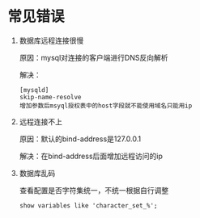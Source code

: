 # 常见错误

1. 数据库远程连接很慢

   原因：mysql对连接的客户端进行DNS反向解析

   解决：

   ```shell
   [mysqld]
   skip-name-resolve
   增加参数后msyql授权表中的host字段就不能使用域名只能用ip
   ```

2. 远程连接不上

   原因：默认的bind-address是127.0.0.1

   解决：在bind-address后面增加远程访问的ip

3. 数据库乱码

   查看配置是否字符集统一，不统一根据自行调整

   ```mysql
   show variables like 'character_set_%';
   ```

   


